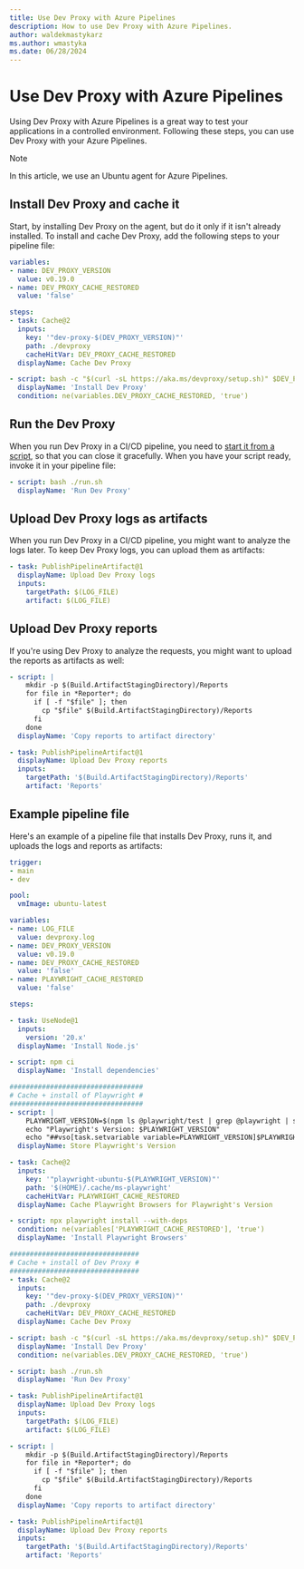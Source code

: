 ```yaml
---
title: Use Dev Proxy with Azure Pipelines
description: How to use Dev Proxy with Azure Pipelines.
author: waldekmastykarz
ms.author: wmastyka
ms.date: 06/28/2024
---
```


# Use Dev Proxy with Azure Pipelines

Using Dev Proxy with Azure Pipelines is a great way to test your applications in a controlled environment. Following these steps, you can use Dev Proxy with your Azure Pipelines.

> [!NOTE]
> In this article, we use an Ubuntu agent for Azure Pipelines.

## Install Dev Proxy and cache it

Start, by installing Dev Proxy on the agent, but do it only if it isn't already installed. To install and cache Dev Proxy, add the following steps to your pipeline file:

```yaml
variables:
- name: DEV_PROXY_VERSION
  value: v0.19.0
- name: DEV_PROXY_CACHE_RESTORED
  value: 'false'

steps:
- task: Cache@2
  inputs:
    key: '"dev-proxy-$(DEV_PROXY_VERSION)"'
    path: ./devproxy
    cacheHitVar: DEV_PROXY_CACHE_RESTORED
  displayName: Cache Dev Proxy

- script: bash -c "$(curl -sL https://aka.ms/devproxy/setup.sh)" $DEV_PROXY_VERSION
  displayName: 'Install Dev Proxy'
  condition: ne(variables.DEV_PROXY_CACHE_RESTORED, 'true')
```

## Run the Dev Proxy

When you run Dev Proxy in a CI/CD pipeline, you need to [start it from a script](./use-dev-proxy-in-ci-cd-overview.md), so that you can close it gracefully. When you have your script ready, invoke it in your pipeline file:

```yaml
- script: bash ./run.sh
  displayName: 'Run Dev Proxy'
```

## Upload Dev Proxy logs as artifacts

When you run Dev Proxy in a CI/CD pipeline, you might want to analyze the logs later. To keep Dev Proxy logs, you can upload them as artifacts:

```yaml
- task: PublishPipelineArtifact@1
  displayName: Upload Dev Proxy logs
  inputs:
    targetPath: $(LOG_FILE)
    artifact: $(LOG_FILE)
```

## Upload Dev Proxy reports

If you're using Dev Proxy to analyze the requests, you might want to upload the reports as artifacts as well:

```yaml
- script: |
    mkdir -p $(Build.ArtifactStagingDirectory)/Reports
    for file in *Reporter*; do
      if [ -f "$file" ]; then
        cp "$file" $(Build.ArtifactStagingDirectory)/Reports
      fi
    done
  displayName: 'Copy reports to artifact directory'

- task: PublishPipelineArtifact@1
  displayName: Upload Dev Proxy reports
  inputs:
    targetPath: '$(Build.ArtifactStagingDirectory)/Reports'
    artifact: 'Reports'
```

## Example pipeline file

Here's an example of a pipeline file that installs Dev Proxy, runs it, and uploads the logs and reports as artifacts:

```yaml
trigger:
- main
- dev

pool:
  vmImage: ubuntu-latest

variables:
- name: LOG_FILE
  value: devproxy.log
- name: DEV_PROXY_VERSION
  value: v0.19.0
- name: DEV_PROXY_CACHE_RESTORED
  value: 'false'
- name: PLAYWRIGHT_CACHE_RESTORED
  value: 'false'

steps:

- task: UseNode@1
  inputs:
    version: '20.x'
  displayName: 'Install Node.js'

- script: npm ci
  displayName: 'Install dependencies'

#################################
# Cache + install of Playwright #
#################################
- script: |
    PLAYWRIGHT_VERSION=$(npm ls @playwright/test | grep @playwright | sed 's/.*@//')
    echo "Playwright's Version: $PLAYWRIGHT_VERSION"
    echo "##vso[task.setvariable variable=PLAYWRIGHT_VERSION]$PLAYWRIGHT_VERSION"
  displayName: Store Playwright's Version

- task: Cache@2
  inputs:
    key: '"playwright-ubuntu-$(PLAYWRIGHT_VERSION)"'
    path: '$(HOME)/.cache/ms-playwright'
    cacheHitVar: PLAYWRIGHT_CACHE_RESTORED
  displayName: Cache Playwright Browsers for Playwright's Version

- script: npx playwright install --with-deps
  condition: ne(variables['PLAYWRIGHT_CACHE_RESTORED'], 'true')
  displayName: 'Install Playwright Browsers'

################################
# Cache + install of Dev Proxy #
################################
- task: Cache@2
  inputs:
    key: '"dev-proxy-$(DEV_PROXY_VERSION)"'
    path: ./devproxy
    cacheHitVar: DEV_PROXY_CACHE_RESTORED
  displayName: Cache Dev Proxy

- script: bash -c "$(curl -sL https://aka.ms/devproxy/setup.sh)" $DEV_PROXY_VERSION
  displayName: 'Install Dev Proxy'
  condition: ne(variables.DEV_PROXY_CACHE_RESTORED, 'true')

- script: bash ./run.sh
  displayName: 'Run Dev Proxy'

- task: PublishPipelineArtifact@1
  displayName: Upload Dev Proxy logs
  inputs:
    targetPath: $(LOG_FILE)
    artifact: $(LOG_FILE)

- script: |
    mkdir -p $(Build.ArtifactStagingDirectory)/Reports
    for file in *Reporter*; do
      if [ -f "$file" ]; then
        cp "$file" $(Build.ArtifactStagingDirectory)/Reports
      fi
    done
  displayName: 'Copy reports to artifact directory'

- task: PublishPipelineArtifact@1
  displayName: Upload Dev Proxy reports
  inputs:
    targetPath: '$(Build.ArtifactStagingDirectory)/Reports'
    artifact: 'Reports'
```
